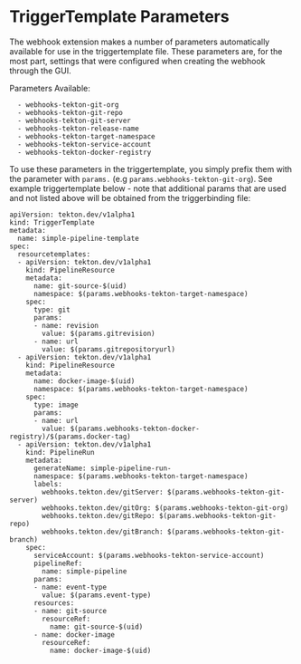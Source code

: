 # TriggerTemplate Parameters

The webhook extension makes a number of parameters automatically available for use in the triggertemplate file.  These parameters are, for the most part, settings that were configured when creating the webhook through the GUI.

Parameters Available:

```
  - webhooks-tekton-git-org
  - webhooks-tekton-git-repo
  - webhooks-tekton-git-server
  - webhooks-tekton-release-name
  - webhooks-tekton-target-namespace
  - webhooks-tekton-service-account
  - webhooks-tekton-docker-registry
```

To use these parameters in the triggertemplate, you simply prefix them with the parameter with `params.` (e.g `params.webhooks-tekton-git-org`).  See example triggertemplate below - note that additional params that are used and not listed above will be obtained from the triggerbinding file:

```
apiVersion: tekton.dev/v1alpha1
kind: TriggerTemplate
metadata:
  name: simple-pipeline-template
spec:
  resourcetemplates:
  - apiVersion: tekton.dev/v1alpha1
    kind: PipelineResource
    metadata:
      name: git-source-$(uid)
      namespace: $(params.webhooks-tekton-target-namespace)
    spec:
      type: git
      params:
      - name: revision
        value: $(params.gitrevision)
      - name: url
        value: $(params.gitrepositoryurl)
  - apiVersion: tekton.dev/v1alpha1
    kind: PipelineResource
    metadata:
      name: docker-image-$(uid)
      namespace: $(params.webhooks-tekton-target-namespace)
    spec:
      type: image
      params:
      - name: url
        value: $(params.webhooks-tekton-docker-registry)/$(params.docker-tag)
  - apiVersion: tekton.dev/v1alpha1
    kind: PipelineRun
    metadata:
      generateName: simple-pipeline-run-
      namespace: $(params.webhooks-tekton-target-namespace)
      labels:
        webhooks.tekton.dev/gitServer: $(params.webhooks-tekton-git-server)
        webhooks.tekton.dev/gitOrg: $(params.webhooks-tekton-git-org)
        webhooks.tekton.dev/gitRepo: $(params.webhooks-tekton-git-repo)
        webhooks.tekton.dev/gitBranch: $(params.webhooks-tekton-git-branch)
    spec:
      serviceAccount: $(params.webhooks-tekton-service-account)
      pipelineRef:
        name: simple-pipeline
      params:
      - name: event-type
        value: $(params.event-type)
      resources:
      - name: git-source
        resourceRef:
          name: git-source-$(uid)
      - name: docker-image
        resourceRef: 
          name: docker-image-$(uid)
```